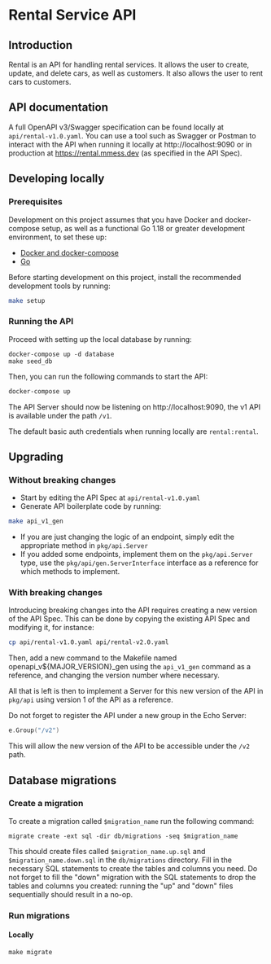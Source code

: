 # Rental Service API

## Introduction

Rental is an API for handling rental services. It allows the user to create, update, and delete cars, as well as customers. It also allows the user to rent cars to customers.

## API documentation

A full OpenAPI v3/Swagger specification can be found locally at `api/rental-v1.0.yaml`.
You can use a tool such as Swagger or Postman to interact with the API when running it locally at http://localhost:9090 or in production at https://rental.mmess.dev (as specified in the API Spec).

## Developing locally

### Prerequisites

Development on this project assumes that you have Docker and docker-compose setup, as well as a functional Go 1.18 or greater development environment, to set these up:

- [Docker and docker-compose](https://docs.docker.com/compose/install/)
- [Go](https://go.dev/doc/install)

Before starting development on this project, install the recommended development tools by running:

```bash
make setup
```
### Running the API

Proceed with setting up the local database by running:

```
docker-compose up -d database
make seed_db
```

Then, you can run the following commands to start the API:

```bash
docker-compose up
```

The API Server should now be listening on http://localhost:9090, the v1 API is available under the path `/v1`.

The default basic auth credentials when running locally are `rental:rental`.

## Upgrading
### Without breaking changes
- Start by editing the API Spec at `api/rental-v1.0.yaml`
- Generate API boilerplate code by running:
```bash
make api_v1_gen
```
- If you are just changing the logic of an endpoint, simply edit the appropriate method in `pkg/api.Server`
- If you added some endpoints, implement them on the `pkg/api.Server` type, use the `pkg/api/gen.ServerInterface` interface as a reference for which methods to implement.
### With breaking changes
Introducing breaking changes into the API requires creating a new version of the API Spec. This can be done by copying the existing API Spec and modifying it, for instance:

```bash
cp api/rental-v1.0.yaml api/rental-v2.0.yaml
```
Then, add a new command to the Makefile named openapi_v${MAJOR_VERSION}_gen using the `api_v1_gen` command as a reference, and changing the version number where necessary.

All that is left is then to implement a Server for this new version of the API in `pkg/api` using version 1 of the API as a reference.

Do not forget to register the API under a new group in the Echo Server:
```go
e.Group("/v2")
```
This will allow the new version of the API to be accessible under the `/v2` path.



## Database migrations

### Create a migration

To create a migration called `$migration_name` run the following command:

```
migrate create -ext sql -dir db/migrations -seq $migration_name
```

This should create files called `$migration_name.up.sql` and `$migration_name.down.sql` in the `db/migrations` directory. Fill in the necessary SQL statements to create the tables and columns you need. Do not forget to fill the "down" migration with the SQL statements to drop the tables and columns you created: running the "up" and "down" files sequentially should result in a no-op.

### Run migrations
#### Locally

```
make migrate
```
